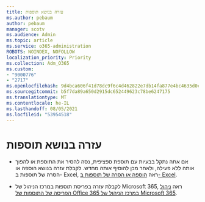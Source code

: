 ```yaml
---
title: עזרה בנושא תוספות
ms.author: pebaum
author: pebaum
manager: scotv
ms.audience: Admin
ms.topic: article
ms.service: o365-administration
ROBOTS: NOINDEX, NOFOLLOW
localization_priority: Priority
ms.collection: Adm_O365
ms.custom:
- "9000776"
- "2717"
ms.openlocfilehash: 9d4bca606f41d78dc9f6c4d462822e7db14fa877e4bc4635d0cfb05230541661
ms.sourcegitcommit: b5f7da89a650d2915dc652449623c78be6247175
ms.translationtype: MT
ms.contentlocale: he-IL
ms.lasthandoff: 08/05/2021
ms.locfileid: "53954518"
---
```

# <a name="add-in-help"></a>עזרה בנושא תוספות

- אם אתה נתקל בבעיות עם תוספת ספציפית, נסה להסיר את התוספת או להפוך אותה ללא פעילה, ולאחר מכן להוסיף אותה מחדש. לקבלת עזרה בנושא הוספה או הסרה של תוספות ב- Excel, ראה [הוספה או הסרה של תוספות ב- Excel](https://support.office.com/client/0af570c4-5cf3-4fa9-9b88-403625a0b460).

- לקבלת עזרה בפריסת תוספות במרכז הניהול של Microsoft 365, ראה [ניהול הפריסה של התוספות של Office 365 במרכז הניהול של Microsoft 365](https://docs.microsoft.com/microsoft-365/admin/manage/manage-deployment-of-add-ins).
